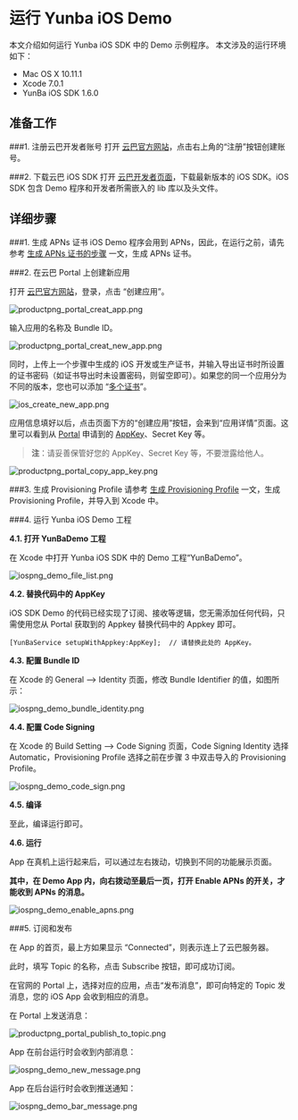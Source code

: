 # 运行 Yunba iOS Demo

本文介绍如何运行 Yunba iOS SDK 中的 Demo 示例程序。
本文涉及的运行环境如下：

* Mac OS X 10.11.1
* Xcode 7.0.1
* YunBa iOS SDK 1.6.0

## 准备工作

###1. 注册云巴开发者账号
打开 [云巴官方网站](https://yunba.io)，点击右上角的“注册”按钮创建账号。  

###2. 下载云巴 iOS SDK
打开 [云巴开发者页面](https://yunba.io/downloads/)，下载最新版本的 iOS SDK。iOS SDK 包含 Demo 程序和开发者所需嵌入的 lib 库以及头文件。

## 详细步骤

###1. 生成 APNs 证书
iOS Demo 程序会用到 APNs，因此，在运行之前，请先参考 [生成 APNs 证书的步骤](ios_kb_create_apns_certificate.md) 一文，生成 APNs 证书。

###2. 在云巴 Portal 上创建新应用

打开 [云巴官方网站](https://yunba.io)，登录，点击 “创建应用”。

![productpng_portal_creat_app.png](https://raw.githubusercontent.com/yunba/docs/master/image/productpng_portal_creat_app.png)

输入应用的名称及 Bundle ID。

![productpng_portal_creat_new_app.png](https://raw.githubusercontent.com/yunba/docs/master/image/productpng_portal_creat_new_app.png)

同时，上传上一个步骤中生成的 iOS 开发或生产证书，并输入导出证书时所设置的证书密码（如证书导出时未设置密码，则留空即可）。如果您的同一个应用分为不同的版本，您也可以添加 “[多个证书](ios_kb_multiple_certificates.md)”。

![ios_create_new_app.png](https://raw.githubusercontent.com/yunba/docs/master/image/iospng_portal_add_certificate.png)

应用信息填好以后，点击页面下方的“创建应用”按钮，会来到“应用详情”页面。这里可以看到从 [Portal](product_kb_portal.md) 申请到的 [AppKey](product_kb_app_key.md)、Secret Key 等。

>**注**：请妥善保管好您的 AppKey、Secret Key 等，不要泄露给他人。

![productpng_portal_copy_app_key.png](https://raw.githubusercontent.com/yunba/docs/master/image/productpng_portal_copy_app_key.png)

###3. 生成 Provisioning Profile
请参考 [生成 Provisioning Profile](ios_kb_create_provisioning_profile.md) 一文，生成 Provisioning Profile，并导入到 Xcode 中。

###4. 运行 Yunba iOS Demo 工程

**4.1. 打开 YunBaDemo 工程** 

在 Xcode 中打开 Yunba iOS SDK 中的 Demo 工程“YunBaDemo”。

![iospng_demo_file_list.png](https://raw.githubusercontent.com/yunba/docs/master/image/iospng_demo_file_list.png)

**4.2. 替换代码中的 AppKey**

iOS SDK Demo 的代码已经实现了订阅、接收等逻辑，您无需添加任何代码，只需使用您从 Portal 获取到的 Appkey 替换代码中的 Appkey 即可。
```iOS
[YunBaService setupWithAppkey:AppKey];  // 请替换此处的 AppKey。
```

**4.3. 配置 Bundle ID**

在 Xcode 的 General --> Identity 页面，修改 Bundle Identifier 的值，如图所示：

![iospng_demo_bundle_identity.png](https://raw.githubusercontent.com/yunba/docs/master/image/iospng_demo_bundle_identity.png)

**4.4. 配置 Code Signing**

在 Xcode 的 Build Setting --> Code Signing 页面，Code Signing Identity 选择 Automatic，Provisioning Profile 选择之前在步骤 3 中双击导入的 Provisioning Profile。

![iospng_demo_code_sign.png](https://raw.githubusercontent.com/yunba/docs/master/image/iospng_demo_code_sign.png)

**4.5. 编译**

至此，编译运行即可。

**4.6. 运行**

App 在真机上运行起来后，可以通过左右拨动，切换到不同的功能展示页面。

**其中，在 Demo App 内，向右拨动至最后一页，打开 Enable APNs 的开关，才能收到 APNs 的消息。**

![iospng_demo_enable_apns.png](https://raw.githubusercontent.com/yunba/docs/master/image/iospng_demo_enable_apns.png)


###5. 订阅和发布

在 App 的首页，最上方如果显示 “Connected”，则表示连上了云巴服务器。

此时，填写 Topic 的名称，点击 Subscribe 按钮，即可成功订阅。

在官网的 Portal 上，选择对应的应用，点击“发布消息”，即可向特定的 Topic 发消息，您的 iOS App 会收到相应的消息。

在 Portal 上发送消息：

![productpng_portal_publish_to_topic.png](https://raw.githubusercontent.com/yunba/docs/master/image/productpng_portal_publish_to_topic.png)


App 在前台运行时会收到内部消息：

![iospng_demo_new_message.png](https://raw.githubusercontent.com/yunba/docs/master/image/iospng_demo_new_message.png)


App 在后台运行时会收到推送通知：

![iospng_demo_bar_message.png](https://raw.githubusercontent.com/yunba/docs/master/image/iospng_demo_bar_message.png)
